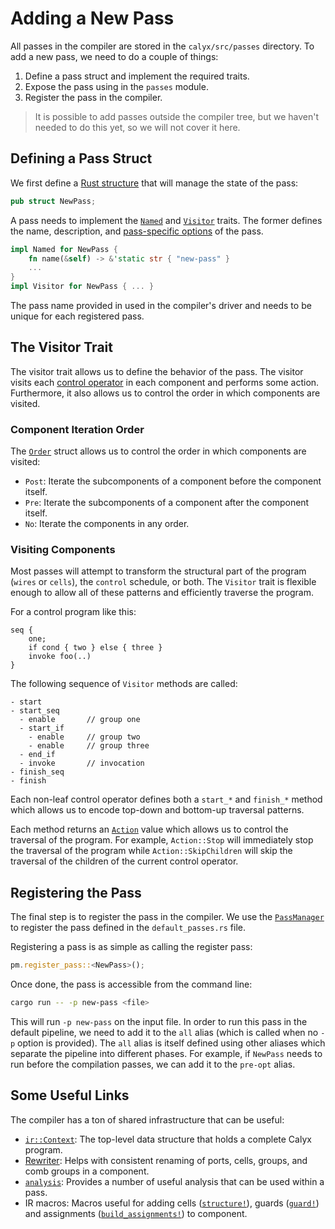 # Adding a New Pass

All passes in the compiler are stored in the `calyx/src/passes` directory.
To add a new pass, we need to do a couple of things:
1. Define a pass struct and implement the required traits.
2. Expose the pass using in the `passes` module.
3. Register the pass in the compiler.

> It is possible to add passes outside the compiler tree, but we haven't needed to do this yet, so we will not cover it here.

## Defining a Pass Struct

We first define a [Rust structure][struct] that will manage the state of the pass:
```rust
pub struct NewPass;
```

A pass needs to implement the [`Named`][named-trait] and [`Visitor`][visitor-trait] traits.
The former defines the name, description, and [pass-specific options][pass-opts] of the pass.

```rust
impl Named for NewPass {
    fn name(&self) -> &'static str { "new-pass" }
    ...
}
impl Visitor for NewPass { ... }
```

The pass name provided in used in the compiler's driver and needs to be unique for each registered pass.

## The Visitor Trait

The visitor trait allows us to define the behavior of the pass.
The visitor visits each [control operator][control] in each component and performs some action.
Furthermore, it also allows us to control the order in which components are visited.

### Component Iteration Order

The [`Order`][order] struct allows us to control the order in which components are visited:
- `Post`: Iterate the subcomponents of a component before the component itself.
- `Pre`: Iterate the subcomponents of a component after the component itself.
- `No`: Iterate the components in any order.

### Visiting Components

Most passes will attempt to transform the structural part of the program (`wires` or `cells`), the `control` schedule, or both.
The `Visitor` trait is flexible enough to allow all of these patterns and efficiently traverse the program.

For a control program like this:
```
seq {
    one;
    if cond { two } else { three }
    invoke foo(..)
}
```

The following sequence of `Visitor` methods are called:
```
- start
- start_seq
  - enable       // group one
  - start_if
    - enable     // group two
    - enable     // group three
  - end_if
  - invoke       // invocation
- finish_seq
- finish
```

Each non-leaf control operator defines both a `start_*` and `finish_*` method which allows us to encode top-down and bottom-up traversal patterns.

Each method returns an [`Action`][action] value which allows us to control the traversal of the program.
For example, `Action::Stop` will immediately stop the traversal of the program while `Action::SkipChildren` will skip the traversal of the children of the current control operator.

## Registering the Pass

The final step is to register the pass in the compiler.
We use the [`PassManager`][pass-manager] to register the pass defined in the `default_passes.rs` file.

Registering a pass is as simple as calling the register pass:
```rust
pm.register_pass::<NewPass>();
```

Once done, the pass is accessible from the command line:
```bash
cargo run -- -p new-pass <file>
```

This will run `-p new-pass` on the input file.
In order to run this pass in the default pipeline, we need to add it to the `all` alias (which is called when no `-p` option is provided).
The `all` alias is itself defined using other aliases which separate the pipeline into different phases.
For example, if `NewPass` needs to run before the compilation passes, we can add it to the `pre-opt` alias.

## Some Useful Links

The compiler has a ton of shared infrastructure that can be useful:
- [`ir::Context`][context]: The top-level data structure that holds a complete Calyx program.
- [Rewriter][]: Helps with consistent renaming of ports, cells, groups, and comb groups in a component.
- [`analysis`][analysis]: Provides a number of useful analysis that can be used within a pass.
- IR macros: Macros useful for adding cells ([`structure!`][structure]), guards ([`guard!`][guard]) and assignments ([`build_assignments!`][build-assigns]) to component.

[pass-opts]: ./compiler.md#providing-pass-options
[control]: ./lang/ref.md#the-control-operators
[struct]: https://doc.rust-lang.org/book/ch05-01-defining-structs.html
[named-trait]: https://docs.rs/calyx-opt/0.2.1/calyx_opt/traversal/trait.Named.html
[visitor-trait]: https://docs.rs/calyx-opt/0.2.1/calyx_opt/traversal/trait.Visitor.html
[pass-manager]: https://docs.rs/calyx-opt/0.2.1/calyx_opt/pass_manager/struct.PassManager.html
[action]: https://docs.rs/calyx-opt/0.2.1/calyx_opt/traversal/enum.Action.html
[order]: https://docs.rs/calyx-opt/0.2.1/calyx_opt/traversal/enum.Order.html
[rewriter]: https://docs.rs/calyx-ir/latest/calyx_ir/rewriter/index.html
[analysis]: https://docs.rs/calyx-opt/0.2.1/calyx_opt/analysis/index.html
[build-assigns]: https://docs.rs/calyx-ir/latest/calyx_ir/macro.build_assignments.html
[guard]: https://docs.rs/calyx-ir/latest/calyx_ir/macro.guard.html
[structure]: https://docs.rs/calyx-ir/latest/calyx_ir/macro.structure.html
[context]: https://docs.rs/calyx-ir/latest/calyx_ir/struct.Context.html
